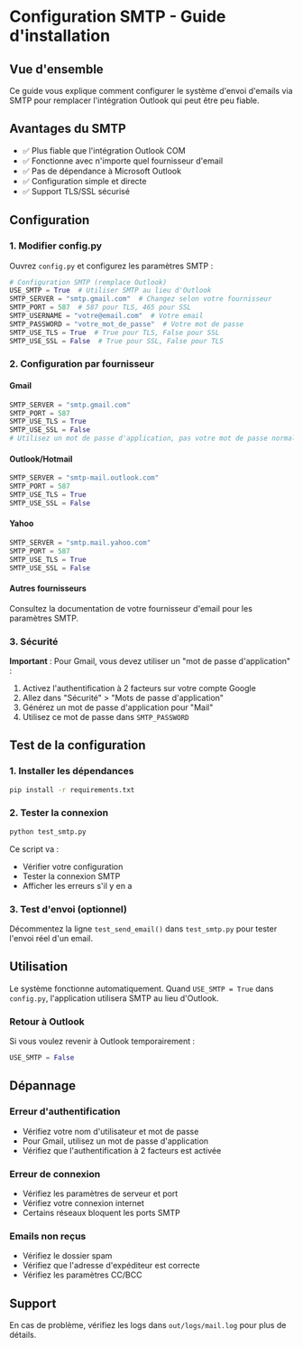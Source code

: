 # Configuration SMTP - Guide d'installation

## Vue d'ensemble

Ce guide vous explique comment configurer le système d'envoi d'emails via SMTP pour remplacer l'intégration Outlook qui peut être peu fiable.

## Avantages du SMTP

- ✅ Plus fiable que l'intégration Outlook COM
- ✅ Fonctionne avec n'importe quel fournisseur d'email
- ✅ Pas de dépendance à Microsoft Outlook
- ✅ Configuration simple et directe
- ✅ Support TLS/SSL sécurisé

## Configuration

### 1. Modifier config.py

Ouvrez `config.py` et configurez les paramètres SMTP :

```python
# Configuration SMTP (remplace Outlook)
USE_SMTP = True  # Utiliser SMTP au lieu d'Outlook
SMTP_SERVER = "smtp.gmail.com"  # Changez selon votre fournisseur
SMTP_PORT = 587  # 587 pour TLS, 465 pour SSL
SMTP_USERNAME = "votre@email.com"  # Votre email
SMTP_PASSWORD = "votre_mot_de_passe"  # Votre mot de passe
SMTP_USE_TLS = True  # True pour TLS, False pour SSL
SMTP_USE_SSL = False  # True pour SSL, False pour TLS
```

### 2. Configuration par fournisseur

#### Gmail

```python
SMTP_SERVER = "smtp.gmail.com"
SMTP_PORT = 587
SMTP_USE_TLS = True
SMTP_USE_SSL = False
# Utilisez un mot de passe d'application, pas votre mot de passe normal
```

#### Outlook/Hotmail

```python
SMTP_SERVER = "smtp-mail.outlook.com"
SMTP_PORT = 587
SMTP_USE_TLS = True
SMTP_USE_SSL = False
```

#### Yahoo

```python
SMTP_SERVER = "smtp.mail.yahoo.com"
SMTP_PORT = 587
SMTP_USE_TLS = True
SMTP_USE_SSL = False
```

#### Autres fournisseurs

Consultez la documentation de votre fournisseur d'email pour les paramètres SMTP.

### 3. Sécurité

**Important** : Pour Gmail, vous devez utiliser un "mot de passe d'application" :

1. Activez l'authentification à 2 facteurs sur votre compte Google
2. Allez dans "Sécurité" > "Mots de passe d'application"
3. Générez un mot de passe d'application pour "Mail"
4. Utilisez ce mot de passe dans `SMTP_PASSWORD`

## Test de la configuration

### 1. Installer les dépendances

```bash
pip install -r requirements.txt
```

### 2. Tester la connexion

```bash
python test_smtp.py
```

Ce script va :

- Vérifier votre configuration
- Tester la connexion SMTP
- Afficher les erreurs s'il y en a

### 3. Test d'envoi (optionnel)

Décommentez la ligne `test_send_email()` dans `test_smtp.py` pour tester l'envoi réel d'un email.

## Utilisation

Le système fonctionne automatiquement. Quand `USE_SMTP = True` dans `config.py`, l'application utilisera SMTP au lieu d'Outlook.

### Retour à Outlook

Si vous voulez revenir à Outlook temporairement :

```python
USE_SMTP = False
```

## Dépannage

### Erreur d'authentification

- Vérifiez votre nom d'utilisateur et mot de passe
- Pour Gmail, utilisez un mot de passe d'application
- Vérifiez que l'authentification à 2 facteurs est activée

### Erreur de connexion

- Vérifiez les paramètres de serveur et port
- Vérifiez votre connexion internet
- Certains réseaux bloquent les ports SMTP

### Emails non reçus

- Vérifiez le dossier spam
- Vérifiez que l'adresse d'expéditeur est correcte
- Vérifiez les paramètres CC/BCC

## Support

En cas de problème, vérifiez les logs dans `out/logs/mail.log` pour plus de détails.
